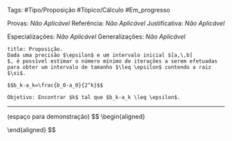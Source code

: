 Tags: #Tipo/Proposição #Tópico/Cálculo #Em_progresso

Provas: _Não Aplicável_
Referência: _Não Aplicável_
Justificativa: _Não Aplicável_

Especializações: _Não Aplicável_
Generalizações: _Não Aplicável_

```ad-question
title: Proposição.
Dada uma precisão $\epsilon$ e um intervalo inicial $[a,\,b]
$, é possível estimar o número mínimo de iterações a serem efetuadas para obter um intervalo de tamanho $\leq \epsilon$ contendo a raiz $\xi$.

$$b_k-a_k=\frac{b_0-a_0}{2^k}$$

Objetivo: Encontrar $k$ tal que $b_k-a_k \leq \epsilon$.
```
---
(espaço para demonstração)
$$
\begin{aligned}

\end{aligned}
$$